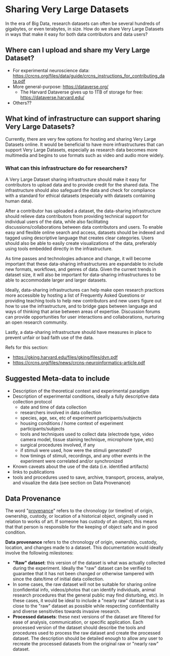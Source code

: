 # Sharing Very Large Datasets

In the era of Big Data, research datasets can often be several hundreds of gigabytes, or even terabytes, in size. How do we share Very Large Datasets in ways that make it easy for both data contributors and data users?

## Where can I upload and share my Very Large Dataset?

 - For experimental neuroscience data: https://crcns.org/files/data/guide/crcns_instructions_for_contributing_data.pdf
 - More general-purpose: https://dataverse.org/
   - The Harvard Dataverse gives up to 1TB of storage for free: https://dataverse.harvard.edu/
 - Others??
 
## What kind of infrastructure can support sharing Very Large Datasets?

Currently, there are very few options for hosting and sharing Very Large Datasets online. It would be beneficial to have more infrastructures that can support Very Large Datasets, especially as research data becomes more multimedia and begins to use formats such as video and audio more widely. 

### What can this infrastructure do for researchers?

A Very Large Dataset sharing infrastructure should make it easy for contributors to upload data and to provide credit for the shared data. The infrastructure should also safeguard the data and check for compliance with a standard for ethical datasets (especially with datasets containing human data). 

After a contributor has uploaded a dataset, the data-sharing infrastructure should relieve data contributors from providing technical support for individual users of the data, while also facilitating discussions/collaborations between data contributors and users. To enable easy and flexible online search and access, datasets should be indexed and tagged using descriptive language that creates clear categories. Users should also be able to easily create visualizations of the data, preferably using tools embedded directly in the infrastructure. 

As time passes and technologies advance and change, it will become important that these data-sharing infrastructures are expandable to include new formats, workflows, and genres of data. Given the current trends in dataset size, it will also be important for data-sharing infrastructures to be able to accommodate larger and larger datasets. 

Ideally, data-sharing infrastructures can help make open research practices more accessible by hosting a list of Frequently Asked Questions or providing teaching tools to help new contributors and new users figure out how to use the infrastructure, and to bridge gaps between language and ways of thinking that arise between areas of expertise. Discussion forums can provide opportunities for user interactions and collaborations, nurturing an open research community. 

Lastly, a data-sharing infrastructure should have measures in place to prevent unfair or bad faith use of the data. 

 Refs for this section: 
 - https://gking.harvard.edu/files/gking/files/dvn.pdf
 - https://crcns.org/files/news/crcns-neuroinformatics-article.pdf

## Suggested Meta-data to include

 - Description of the theoretical context and experimental paradigm
 - Description of experimental conditions, ideally a fully descriptive data collection protocol
   - date and time of data collection
   - researchers involved in data collection
   - species, age, sex, etc of experiment participants/subjects
   - housing conditions / home context of experiment participants/subjects
   - tools and techniques used to collect data (electrode type, video camera model, tissue staining technique, microphone type, etc)
   - surgical procedures involved, if any
   - if stimuli were used, how were the stimuli generated?
   - how timings of stimuli, recordings, and any other events in the experiment were correlated and/or synchronized
 - Known caveats about the use of the data (i.e. identified artifacts)
 - links to publications
 - tools and procedures used to save, archive, transport, process, analyse, and visualize the data (see section on Data Provenance)

## Data Provenance

The word "[provenance](https://en.wikipedia.org/wiki/Provenance)" refers to the chronology (or timeline) of origin, ownership, custody, or location of a historical object, originally used in relation to works of art. If someone has custody of an object, this means that that person is responsible for the keeping of object safe and in good condition. 

**Data provenance** refers to the chronology of origin, ownership, custody, location, and changes made to a dataset. This documentation would ideally involve the following milestones:
 - **"Raw" dataset**: this version of the dataset is what was actually collected during the experiment. Ideally the "raw" dataset can be verified to guarantee that it has not been changed or otherwise tampered with since the date/time of initial data collection. 
 - In some cases, the raw dataset will not be suitable for sharing online (confidential info, videos/photos that can identify individuals, animal research procedures that the general public may find disturbing, etc). In these cases, it would be ideal to include a "nearly raw" dataset that is as close to the "raw" dataset as possible while respecting confidentiality and diverse sensitivities towards invasive research. 
 - **Processed datasets**: these next versions of the dataset are filtered for ease of analysis, communication, or specific application. Each processed version of the dataset should describe the tools and procedures used to process the raw dataset and create the processed dataset. The description should be detailed enough to allow any user to recreate the processed datasets from the original raw or "nearly raw" dataset. 
